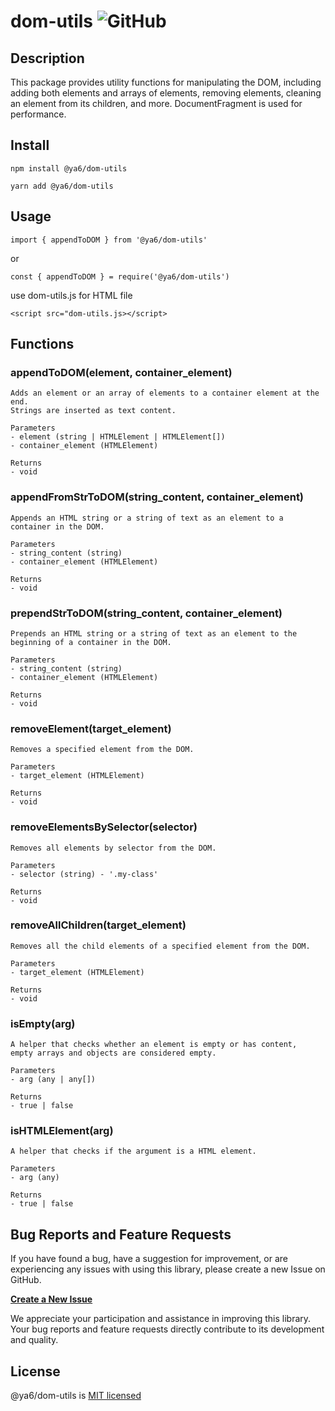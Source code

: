 # dom-utils ![GitHub](https://img.shields.io/github/license/ya6/dom-utils)

## Description
This package provides utility functions for manipulating the DOM, including adding both elements and arrays of elements, removing elements, cleaning an element from its children, and more.
DocumentFragment is used for performance.

## Install
```
npm install @ya6/dom-utils
```
```
yarn add @ya6/dom-utils
```
## Usage
```
import { appendToDOM } from '@ya6/dom-utils'
```
or
```
const { appendToDOM } = require('@ya6/dom-utils')
```
use dom-utils.js for HTML file
```
<script src="dom-utils.js></script>
```
## Functions

### appendToDOM(element, container_element)
	Adds an element or an array of elements to a container element at the end.
	Strings are inserted as text content.

	Parameters
  	- element (string | HTMLElement | HTMLElement[])
	- container_element (HTMLElement)

	Returns
	- void


### appendFromStrToDOM(string_content, container_element)
	Appends an HTML string or a string of text as an element to a container in the DOM.

	Parameters
	- string_content (string)
	- container_element (HTMLElement)

	Returns
	- void


### prependStrToDOM(string_content, container_element)
	Prepends an HTML string or a string of text as an element to the beginning of a container in the DOM.

	Parameters
	- string_content (string)
	- container_element (HTMLElement)

	Returns
	- void


### removeElement(target_element)
	Removes a specified element from the DOM.

	Parameters
	- target_element (HTMLElement)

	Returns
	- void
### removeElementsBySelector(selector)
	Removes all elements by selector from the DOM.

	Parameters
	- selector (string) - '.my-class'

	Returns
	- void


### removeAllChildren(target_element)
	Removes all the child elements of a specified element from the DOM.

	Parameters
	- target_element (HTMLElement)

	Returns
	- void

### isEmpty(arg)
	A helper that checks whether an element is empty or has content,
	empty arrays and objects are considered empty.

	Parameters
	- arg (any | any[])

	Returns
	- true | false

### isHTMLElement(arg)
	A helper that checks if the argument is a HTML element.

	Parameters
	- arg (any)

	Returns
	- true | false



## Bug Reports and Feature Requests

If you have found a bug, have a suggestion for improvement, or are experiencing any issues with using this library, please create a new Issue on GitHub.

[**Create a New Issue**](https://github.com/ya6/dom-utils/issues/new)

We appreciate your participation and assistance in improving this library. Your bug reports and feature requests directly contribute to its development and quality.


## License
@ya6/dom-utils is [MIT licensed](https://github.com/ya6/dom-utils/blob/main/LICENSE)